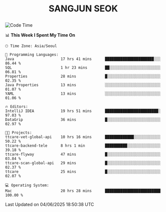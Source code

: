 <h1>
 <p align="center">
   SANGJUN SEOK
 </p>
</h1>

<!--START_SECTION:waka-->
![Code Time](http://img.shields.io/badge/Code%20Time-4%2C364%20hrs%209%20mins-blue)

📊 **This Week I Spent My Time On** 

```text
🕑︎ Time Zone: Asia/Seoul

💬 Programming Languages: 
Java                     17 hrs 41 mins      ██████████████████████░░░   86.44 % 
SQL                      1 hr 23 mins        ██░░░░░░░░░░░░░░░░░░░░░░░   06.81 % 
Properties               28 mins             █░░░░░░░░░░░░░░░░░░░░░░░░   02.35 % 
Java Properties          13 mins             ░░░░░░░░░░░░░░░░░░░░░░░░░   01.07 % 
YAML                     13 mins             ░░░░░░░░░░░░░░░░░░░░░░░░░   01.06 % 

🔥 Editors: 
IntelliJ IDEA            19 hrs 51 mins      ████████████████████████░   97.03 % 
DataGrip                 36 mins             █░░░░░░░░░░░░░░░░░░░░░░░░   02.97 % 

🐱‍💻 Projects: 
ttcare-vet-global-api    10 hrs 16 mins      █████████████░░░░░░░░░░░░   50.22 % 
ttcare-backend-tele      8 hrs 1 min         ██████████░░░░░░░░░░░░░░░   39.18 % 
ttcare-flyway            47 mins             █░░░░░░░░░░░░░░░░░░░░░░░░   03.84 % 
ttcare-scan-global-api   29 mins             █░░░░░░░░░░░░░░░░░░░░░░░░   02.37 % 
ttcare                   25 mins             █░░░░░░░░░░░░░░░░░░░░░░░░   02.07 % 

💻 Operating System: 
Mac                      20 hrs 28 mins      █████████████████████████   100.00 % 
```


 Last Updated on 04/06/2025 18:50:38 UTC
<!--END_SECTION:waka-->
